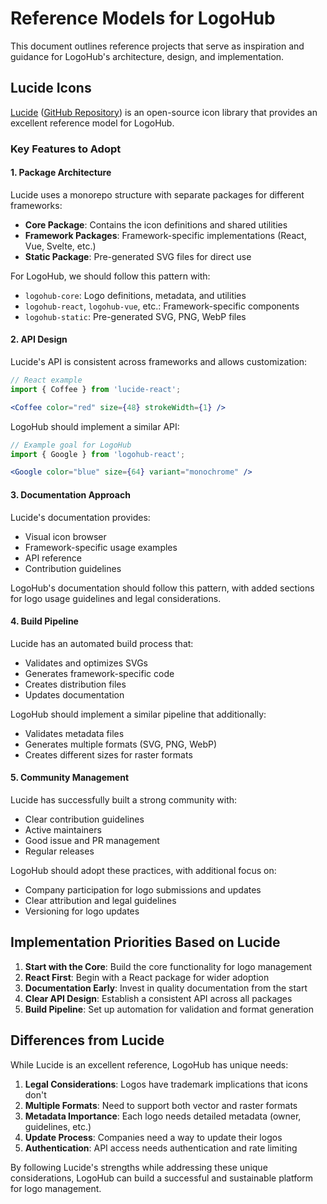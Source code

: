 # Reference Models for LogoHub

This document outlines reference projects that serve as inspiration and guidance for LogoHub's architecture, design, and implementation.

## Lucide Icons

[Lucide](https://lucide.dev/) ([GitHub Repository](https://github.com/lucide-icons/lucide)) is an open-source icon library that provides an excellent reference model for LogoHub.

### Key Features to Adopt

#### 1. Package Architecture

Lucide uses a monorepo structure with separate packages for different frameworks:

- **Core Package**: Contains the icon definitions and shared utilities
- **Framework Packages**: Framework-specific implementations (React, Vue, Svelte, etc.)
- **Static Package**: Pre-generated SVG files for direct use

For LogoHub, we should follow this pattern with:
- `logohub-core`: Logo definitions, metadata, and utilities
- `logohub-react`, `logohub-vue`, etc.: Framework-specific components
- `logohub-static`: Pre-generated SVG, PNG, WebP files

#### 2. API Design

Lucide's API is consistent across frameworks and allows customization:

```jsx
// React example
import { Coffee } from 'lucide-react';

<Coffee color="red" size={48} strokeWidth={1} />
```

LogoHub should implement a similar API:

```jsx
// Example goal for LogoHub
import { Google } from 'logohub-react';

<Google color="blue" size={64} variant="monochrome" />
```

#### 3. Documentation Approach

Lucide's documentation provides:
- Visual icon browser
- Framework-specific usage examples
- API reference
- Contribution guidelines

LogoHub's documentation should follow this pattern, with added sections for logo usage guidelines and legal considerations.

#### 4. Build Pipeline

Lucide has an automated build process that:
- Validates and optimizes SVGs
- Generates framework-specific code
- Creates distribution files
- Updates documentation

LogoHub should implement a similar pipeline that additionally:
- Validates metadata files
- Generates multiple formats (SVG, PNG, WebP)
- Creates different sizes for raster formats

#### 5. Community Management

Lucide has successfully built a strong community with:
- Clear contribution guidelines
- Active maintainers
- Good issue and PR management
- Regular releases

LogoHub should adopt these practices, with additional focus on:
- Company participation for logo submissions and updates
- Clear attribution and legal guidelines
- Versioning for logo updates

## Implementation Priorities Based on Lucide

1. **Start with the Core**: Build the core functionality for logo management
2. **React First**: Begin with a React package for wider adoption
3. **Documentation Early**: Invest in quality documentation from the start
4. **Clear API Design**: Establish a consistent API across all packages
5. **Build Pipeline**: Set up automation for validation and format generation

## Differences from Lucide

While Lucide is an excellent reference, LogoHub has unique needs:

1. **Legal Considerations**: Logos have trademark implications that icons don't
2. **Multiple Formats**: Need to support both vector and raster formats
3. **Metadata Importance**: Each logo needs detailed metadata (owner, guidelines, etc.)
4. **Update Process**: Companies need a way to update their logos
5. **Authentication**: API access needs authentication and rate limiting

By following Lucide's strengths while addressing these unique considerations, LogoHub can build a successful and sustainable platform for logo management. 